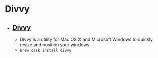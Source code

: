 # Divvy
- [Divvy](https://mizage.com/divvy/)
  - 
  - Divvy is a utility for Mac OS X and Microsoft Windows to quickly resize and position your windows
  - `brew cask install divvy`
